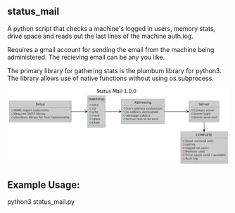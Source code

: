## status_mail

A python script that checks a machine's logged in users, memory stats, drive space and reads out the last lines of the machine auth.log. 

Requires a gmail account for sending the email from the machine being administered.  The recieving email can be any you like.  

The primary library for gathering stats is the plumbum library for python3.  The library allows use of native functions without using os.subprocess.

![](diagram/statusmail.png)

## Example Usage:

python3 status_mail.py

